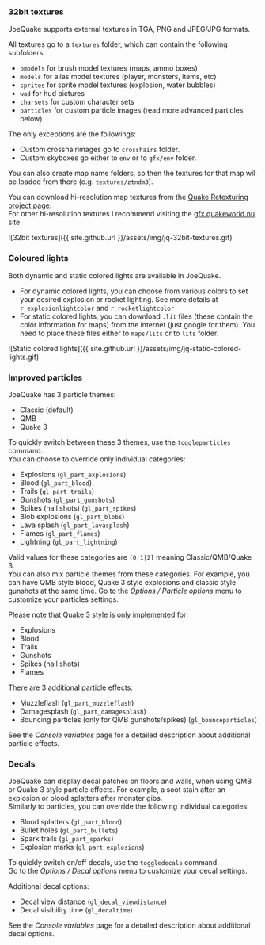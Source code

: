 ### 32bit textures

JoeQuake supports external textures in TGA, PNG and JPEG/JPG formats.

All textures go to a `textures` folder, which can contain the following subfolders:

* `bmodels` for brush model textures (maps, ammo boxes)
* `models` for alias model textures (player, monsters, items, etc)
* `sprites` for sprite model textures (explosion, water bubbles)
* `wad` for hud pictures
* `charsets` for custom character sets
* `particles` for custom particle images (read more advanced particles below)

The only exceptions are the followings:

* Custom crosshairimages go to `crosshairs` folder.
* Custom skyboxes go either to `env` or to `gfx/env` folder.

You can also create map name folders, so then the textures for that map will
be loaded from there (e.g. `textures/ztndm3`).

You can download hi-resolution map textures from the [Quake Retexturing project page](https://qrp.quakeone.com/downloads/).  
For other hi-resolution textures I recommend visiting the [gfx.quakeworld.nu](https://gfx.quakeworld.nu/) site.

![32bit textures]({{ site.github.url }}/assets/img/jq-32bit-textures.gif)

### Coloured lights

Both dynamic and static colored lights are available in JoeQuake.
* For dynamic colored lights, you can choose from various colors to set your
desired explosion or rocket lighting. See more details at 
`r_explosionlightcolor` and `r_rocketlightcolor`
* For static colored lights, you can download `.lit` files (these contain the color information for maps) from the internet (just google for them). You need to place these files either to `maps/lits` or to `lits` folder.

![Static colored lights]({{ site.github.url }}/assets/img/jq-static-colored-lights.gif)

### Improved particles

JoeQuake has 3 particle themes:
- Classic (default)
- QMB
- Quake 3

To quickly switch between these 3 themes, use the `toggleparticles` command.  
You can choose to override only individual categories:
- Explosions (`gl_part_explosions`)
- Blood (`gl_part_blood`)
- Trails (`gl_part_trails`)
- Gunshots (`gl_part_gunshots`)
- Spikes (nail shots) (`gl_part_spikes`)
- Blob explosions (`gl_part_blobs`)
- Lava splash (`gl_part_lavasplash`)
- Flames (`gl_part_flames`)
- Lightning (`gl_part_lightning`)

Valid values for these categories are `[0|1|2]` meaning Classic/QMB/Quake 3.  
You can also mix particle themes from these categories.
For example, you can have QMB style blood, Quake 3 style explosions and classic style gunshots at the same time. Go to the *Options / Particle options* menu to customize your particles settings.

Please note that Quake 3 style is only implemented for:
- Explosions
- Blood
- Trails
- Gunshots
- Spikes (nail shots)
- Flames

There are 3 additional particle effects:
- Muzzleflash (`gl_part_muzzleflash`)
- Damagesplash (`gl_part_damagesplash`)
- Bouncing particles (only for QMB gunshots/spikes) (`gl_bounceparticles`)

See the *Console variables* page for a detailed description about additional particle effects.

### Decals

JoeQuake can display decal patches on floors and walls, when using QMB or Quake 3 style particle effects. For example, a soot stain after an explosion or blood splatters after monster gibs.  
Similarly to particles, you can override the following individual categories:
- Blood splatters (`gl_part_blood`)
- Bullet holes (`gl_part_bullets`)
- Spark trails (`gl_part_sparks`)
- Explosion marks (`gl_part_explosions`)

To quickly switch on/off decals, use the `toggledecals` command.  
Go to the *Options / Decal options* menu to customize your decal settings.

Additional decal options:
- Decal view distance (`gl_decal_viewdistance`)
- Decal visibility time (`gl_decaltime`)

See the *Console variables* page for a detailed description about additional decal options.